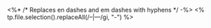 <%* /* Replaces en dashes and em dashes with hyphens */ -%>
<% tp.file.selection().replaceAll(/–|—/gi, "-") %>